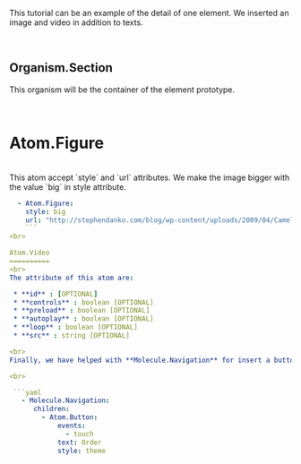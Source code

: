 This tutorial can be an example of the detail of one element. We inserted an image and video in addition to texts.

<br>

Organism.Section
----------------
This organism will be the container of the element prototype.

<br>

Atom.Figure
===========
<br>
This atom accept `style` and `url` attributes. We make the image bigger with the value `big` in style attribute.

<br>

```yaml
  - Atom.Figure:
    style: big
    url: "http://stephendanko.com/blog/wp-content/uploads/2009/04/Camellia-Covina.jpg"
    ```
<br>

Atom.Video
==========
<br>
The attribute of this atom are:

 * **id** : [OPTIONAL]
 * **controls** : boolean [OPTIONAL]
 * **preload** : boolean [OPTIONAL]
 * **autoplay** : boolean [OPTIONAL]
 * **loop** : boolean [OPTIONAL]
 * **src** : string [OPTIONAL]

<br>
Finally, we have helped with **Molecule.Navigation** for insert a button in the view. When editing the attribute `style` with the value `theme` we make the button with the same color of header:

<br>

 ```yaml
   - Molecule.Navigation:
      children:
        - Atom.Button:
            events:
              - touch
            text: Order
            style: theme
 ```
